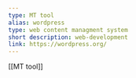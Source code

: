 ```yaml
---
type: MT tool
alias: wordpress
type: web content managment system
short description: web-development
link: https://wordpress.org/
---
```

[[MT tool]]

